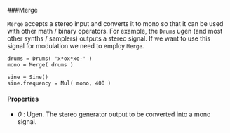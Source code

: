###Merge

`Merge` accepts a stereo input and converts it to mono so that it can be used with other math / binary operators. For example, the `Drums` ugen (and most other synths / samplers) outputs a stereo signal. If we want to use this signal for modulation we need to employ `Merge`.

```
drums = Drums( 'x*ox*xo-' )
mono = Merge( drums ) 

sine = Sine()
sine.frequency = Mul( mono, 400 )
```

#### Properties

* _0_ :  Ugen. The stereo generator output to be converted into a mono signal.
